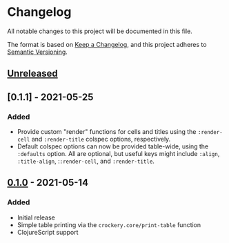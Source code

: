# Changelog
All notable changes to this project will be documented in this file.

The format is based on [Keep a Changelog](https://keepachangelog.com/en/1.0.0/),
and this project adheres to [Semantic Versioning](https://semver.org/spec/v2.0.0.html).

## [Unreleased]

## [0.1.1] - 2021-05-25
### Added
- Provide custom "render" functions for cells and titles using the
  `:render-cell` and `:render-title` colspec options, respectively.
- Default colspec options can now be provided table-wide, using the
  `:defaults` option. All are optional, but useful keys might include
  `:align`, `:title-align`, :`:render-cell`, and `:render-title`.

## [0.1.0] - 2021-05-14
### Added
- Initial release
- Simple table printing via the `crockery.core/print-table` function
- ClojureScript support

[Unreleased]: https://github.com/crockery/crockery.core/compare/0.1.1...HEAD
[0.1.0]: https://github.com/crockery/crockery.core/compare/0.1.0...0.1.1
[0.1.0]: https://github.com/crockery/crockery.core/compare/...0.1.0
